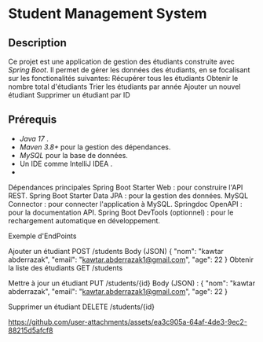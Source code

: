 # Student Management System

## Description
Ce projet est une application de gestion des étudiants construite avec *Spring Boot*. Il permet de gérer les données des étudiants, en se focalisant sur les fonctionalités suivantes:
Récupérer tous les étudiants
Obtenir le nombre total d'étudiants
Trier les étudiants par année
Ajouter un nouvel étudiant
Supprimer un étudiant par ID

## Prérequis
- *Java 17* .
- *Maven 3.8+* pour la gestion des dépendances.
- *MySQL* pour la base de données.
- Un IDE comme IntelliJ IDEA .
- 
Dépendances principales
Spring Boot Starter Web : pour construire l'API REST.
Spring Boot Starter Data JPA : pour la gestion des données.
MySQL Connector : pour connecter l'application à MySQL.
Springdoc OpenAPI : pour la documentation API.
Spring Boot DevTools (optionnel) : pour le rechargement automatique en développement.

Exemple d'EndPoints

Ajouter un étudiant
POST /students
Body (JSON) {
  "nom": "kawtar abderrazak",
  "email": "kawtar.abderrazak1@gmail.com",
  "age": 22
  }
  Obtenir la liste des étudiants
GET /students

Mettre à jour un étudiant
PUT /students/{id}
Body (JSON) : 
{
  "nom": "kawtar abderrazak",
  "email": "kawtar.abderrazak1@gmail.com",
  "age": 22
}

Supprimer un étudiant
DELETE /students/{id}


https://github.com/user-attachments/assets/ea3c905a-64af-4de3-9ec2-88215d5afcf8

